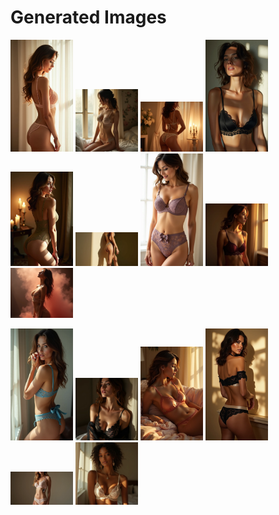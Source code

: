 # Generated Images



<img src="2025_07_09_01.webp" width="100"/> <img src="2025_07_09_02.webp" width="100"/> <img src="2025_07_09_03.webp" width="100"/> <img src="2025_07_09_04.webp" width="100"/> <img src="2025_07_09_05.webp" width="100"/> <img src="2025_07_09_06.webp" width="100"/> <img src="2025_07_09_07.webp" width="100"/> <img src="2025_07_09_08.webp" width="100"/> <img src="2025_07_09_09.webp" width="100"/>

<img src="2025_07_09_10.webp" width="100"/> <img src="2025_07_09_11.webp" width="100"/> <img src="2025_07_09_12.webp" width="100"/> <img src="2025_07_09_13.webp" width="100"/> <img src="2025_07_09_14.webp" width="100"/> <img src="2025_07_09_15.webp" width="100"/>